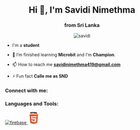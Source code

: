 <h1 align="center">Hi 👋, I'm Savidi Nimethma</h1>
<h3 align="center">from Sri Lanka</h3>

<p align="center"> <img src="https://komarev.com/ghpvc/?username=savidi&label=Profile%20views&color=0e75b6&style=flat" alt="savidi" /> </p>

- I'm a **student**
- 🌱 I’m finished learning **Microbit** and I'm **Champion**.
- 📫 How to reach me **savidinimethma419@gmail.com**

- ⚡ Fun fact **Calle me as SND**

<h3 align="left">Connect with me:</h3>
<p align="left">
</p>

<h3 align="left">Languages and Tools:</h3>
<p align="left"> <a href="https://firebase.google.com/" target="_blank" rel="noreferrer"> <img src="https://www.vectorlogo.zone/logos/firebase/firebase-icon.svg" alt="firebase" width="40" height="40"/> </a> <a href="https://www.w3.org/html/" target="_blank" rel="noreferrer"> <img src="https://raw.githubusercontent.com/devicons/devicon/master/icons/html5/html5-original-wordmark.svg" alt="html5" width="40" height="40"/> </a> </p>
